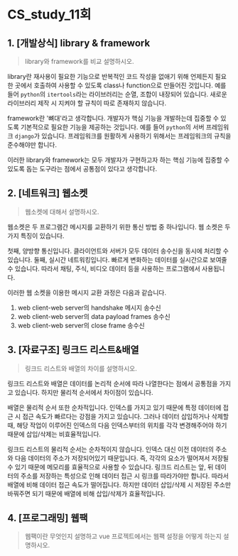 # CS_study_11회

## 1. [개발상식] library & framework

> library와 framework를 비교 설명하시오.

library란 재사용이 필요한 기능으로 반복적인 코드 작성을 없애기 위해 언제든지 필요한 곳에서 호출하여 사용할 수 있도록 class나 function으로 만들어진 것입니다. 예를들어 `python`의 `itertools`라는 라이브러리는 순열, 조합이 내장되어 있습니다. 새로운 라이브러리 제작 시 지켜야 할 규칙이 따로 존재하지 않습니다.

framework란 '뼈대'라고 생각합니다. 개발자가 핵심 기능을 개발하는데 집중할 수 있도록 기본적으로 필요한 기능을 제공하는 것입니다. 예를 들어 `python`의 서버 프레임워크 `django`가 있습니다. 프레임워크를 원활하게 사용하기 위해서는 프레임워크의 규칙을 준수해야만 합니다.

이러한 library와 framework는 모두 개발자가 구현하고자 하는 핵심 기능에 집중할 수 있도록 돕는 도구라는 점에서 공통점이 있다고 생각합니다.



## 2. [네트워크] 웹소켓

> 웹소켓에 대해서 설명하시오.

웹소켓은 두 프로그램간 메시지를 교환하기 위한 통신 방법 중 하나입니다. 웹 소켓은 두 가지 특징이 있습니다.

첫째, 양방향 통신입니다. 클라이언트와 서버가 모두 데이터 송수신을 동시에 처리할 수 있습니다. 둘째, 실시간 네트워킹입니다. 빠르게 변화하는 데이터를 실시간으로 보여줄 수 있습니다. 따라서 채팅, 주식, 비디오 데이터 등을 사용하는 프로그램에서 사용됩니다.



이러한 웹 소켓을 이용한 메시지 교환 과정은 다음과 같습니다.

1. web client-web server의 handshake 메시지 송수신
2. web client-web server의 data payload frames 송수신
3. web client-web server의 close frame 송수신



## 3. [자료구조] 링크드 리스트&배열

> 링크드 리스트와 배열의 차이를 설명하시오.

링크드 리스트와 배열은 데이터를 논리적 순서에 따라 나열한다는 점에서 공통점을 가지고 있습니다. 하지만 물리적 순서에서 차이점이 있습니다.

배열은 물리적 순서 또한 순차적입니다. 인덱스를 가지고 있기 때문에 특정 데이터에 접근 시 접근 속도가 빠르다는 강점을 가지고 있습니다. 그러나 데이터 삽입하거나 삭제할 때, 해당 작업이 이루어진 인덱스의 다음 인덱스부터의 위치를 각각 변경해주어야 하기 때문에 삽입/삭제는 비효율적입니다.

링크드 리스트의 물리적 순서는 순차적이지 않습니다. 인덱스 대신 이전 데이터의 주소와 다음 데이터의 주소가 저장되어있기 때문입니다. 즉, 각각의 요소가 떨어져서 저장될 수 있기 때문에 메모리를 효율적으로 사용할 수 있습니다. 링크드 리스트는 앞, 뒤 데이터의 주소를 저장하는 특성으로 인해 데이터 접근 시 링크를 따라가야만 합니다. 따라서 배열에 비해 데이터 접근 속도가 떨어집니다. 하지만 데이터 삽입/삭제 시 저장된 주소만 바꿔주면 되기 때문에 배열에 비해 삽입/삭제가 효율적입니다.



## 4. [프로그래밍] 웹팩

> 웹팩이란 무엇인지 설명하고 vue 프로젝트에서는 웹팩 설정을 어떻게 하는지 설명하시오.